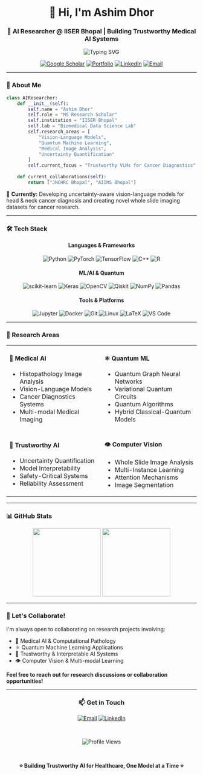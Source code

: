 <div align="center">

# 👋 Hi, I'm Ashim Dhor

### 🧬 AI Researcher @ IISER Bhopal | Building Trustworthy Medical AI Systems

<img src="https://readme-typing-svg.demolab.com?font=Fira+Code&size=22&duration=3000&pause=1000&color=3B82F6&center=true&vCenter=true&width=600&lines=Vision-Language+Models;Quantum+Machine+Learning;Medical+Image+Analysis;Uncertainty+Quantification" alt="Typing SVG" />

<br>

[![Google Scholar](https://img.shields.io/badge/Google_Scholar-4285F4?style=for-the-badge&logo=google-scholar&logoColor=white)](https://scholar.google.com/citations?user=KnN80Q4AAAAJ&hl=en)
[![Portfolio](https://img.shields.io/badge/Portfolio-FF5722?style=for-the-badge&logo=google-chrome&logoColor=white)](https://ashimdhor.github.io)
[![LinkedIn](https://img.shields.io/badge/LinkedIn-0A66C2?style=for-the-badge&logo=linkedin&logoColor=white)](https://www.linkedin.com/in/ashim-dhor/)
[![Email](https://img.shields.io/badge/Email-EA4335?style=for-the-badge&logo=gmail&logoColor=white)](mailto:ashimdhor2003@gmail.com)

</div>

---

### 🔬 About Me

```python
class AIResearcher:
    def __init__(self):
        self.name = "Ashim Dhor"
        self.role = "MS Research Scholar"
        self.institution = "IISER Bhopal"
        self.lab = "Biomedical Data Science Lab"
        self.research_areas = [
            "Vision-Language Models",
            "Quantum Machine Learning", 
            "Medical Image Analysis",
            "Uncertainty Quantification"
        ]
        self.current_focus = "Trustworthy VLMs for Cancer Diagnostics"
        
    def current_collaborations(self):
        return ["JNCHRC Bhopal", "AIIMS Bhopal"]
```

🎯 **Currently:** Developing uncertainty-aware vision-language models for head & neck cancer diagnosis and creating novel whole slide imaging datasets for cancer research.

---

### 🛠️ Tech Stack

<div align="center">

#### Languages & Frameworks
![Python](https://img.shields.io/badge/Python-3776AB?style=for-the-badge&logo=python&logoColor=white)
![PyTorch](https://img.shields.io/badge/PyTorch-EE4C2C?style=for-the-badge&logo=pytorch&logoColor=white)
![TensorFlow](https://img.shields.io/badge/TensorFlow-FF6F00?style=for-the-badge&logo=tensorflow&logoColor=white)
![C++](https://img.shields.io/badge/C++-00599C?style=for-the-badge&logo=cplusplus&logoColor=white)
![R](https://img.shields.io/badge/R-276DC3?style=for-the-badge&logo=r&logoColor=white)

#### ML/AI & Quantum
![scikit-learn](https://img.shields.io/badge/scikit--learn-F7931E?style=for-the-badge&logo=scikit-learn&logoColor=white)
![Keras](https://img.shields.io/badge/Keras-D00000?style=for-the-badge&logo=keras&logoColor=white)
![OpenCV](https://img.shields.io/badge/OpenCV-5C3EE8?style=for-the-badge&logo=opencv&logoColor=white)
![Qiskit](https://img.shields.io/badge/Qiskit-6929C4?style=for-the-badge&logo=qiskit&logoColor=white)
![NumPy](https://img.shields.io/badge/NumPy-013243?style=for-the-badge&logo=numpy&logoColor=white)
![Pandas](https://img.shields.io/badge/Pandas-150458?style=for-the-badge&logo=pandas&logoColor=white)

#### Tools & Platforms
![Jupyter](https://img.shields.io/badge/Jupyter-F37626?style=for-the-badge&logo=jupyter&logoColor=white)
![Docker](https://img.shields.io/badge/Docker-2496ED?style=for-the-badge&logo=docker&logoColor=white)
![Git](https://img.shields.io/badge/Git-F05032?style=for-the-badge&logo=git&logoColor=white)
![Linux](https://img.shields.io/badge/Linux-FCC624?style=for-the-badge&logo=linux&logoColor=black)
![LaTeX](https://img.shields.io/badge/LaTeX-008080?style=for-the-badge&logo=latex&logoColor=white)
![VS Code](https://img.shields.io/badge/VS_Code-007ACC?style=for-the-badge&logo=visualstudiocode&logoColor=white)

</div>

---

### 🧪 Research Areas

<table>
<tr>
<td width="50%">

#### 🏥 Medical AI
- Histopathology Image Analysis
- Vision-Language Models
- Cancer Diagnostics Systems
- Multi-modal Medical Imaging

</td>
<td width="50%">

#### ⚛️ Quantum ML
- Quantum Graph Neural Networks
- Variational Quantum Circuits
- Quantum Algorithms
- Hybrid Classical-Quantum Models

</td>
</tr>
<tr>
<td width="50%">

#### 🤖 Trustworthy AI
- Uncertainty Quantification
- Model Interpretability
- Safety-Critical Systems
- Reliability Assessment

</td>
<td width="50%">

#### 👁️ Computer Vision
- Whole Slide Image Analysis
- Multi-Instance Learning
- Attention Mechanisms
- Image Segmentation

</td>
</tr>
</table>

---

### 📊 GitHub Stats

<div align="center">

<img height="180em" src="https://github-readme-stats.vercel.app/api?username=AshimDhor&show_icons=true&theme=tokyonight&hide_border=true&count_private=true"/>
<img height="180em" src="https://github-readme-stats.vercel.app/api/top-langs/?username=AshimDhor&layout=compact&theme=tokyonight&hide_border=true"/>

</div>

---

### 🤝 Let's Collaborate!

I'm always open to collaborating on research projects involving:

- 🔬 Medical AI & Computational Pathology
- ⚛️ Quantum Machine Learning Applications
- 🧠 Trustworthy & Interpretable AI Systems
- 👁️ Computer Vision & Multi-modal Learning

**Feel free to reach out for research discussions or collaboration opportunities!**

---

<div align="center">

### 📫 Get in Touch

[![Email](https://img.shields.io/badge/Email-ashimdhor2003%40gmail.com-EA4335?style=for-the-badge&logo=gmail&logoColor=white)](mailto:ashimdhor2003@gmail.com)
[![LinkedIn](https://img.shields.io/badge/Connect_on-LinkedIn-0A66C2?style=for-the-badge&logo=linkedin&logoColor=white)](https://www.linkedin.com/in/ashim-dhor/)

<br>

![Profile Views](https://komarev.com/ghpvc/?username=AshimDhor&color=blue&style=for-the-badge&label=Profile+Views)

<br>

**⭐ Building Trustworthy AI for Healthcare, One Model at a Time ⭐**

</div>
